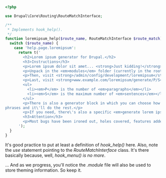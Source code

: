 ```php
<?php

use Drupal\Core\Routing\RouteMatchInterface;

/**
 * Implements hook_help().
 */
function loremipsum_help($route_name, RouteMatchInterface $route_match) {
  switch ($route_name) {
    case 'help.page.loremipsum':
      return t('
        <h2>Lorem ipsum generator for Drupal.</h2>
        <h3>Instructions</h3>
        <p>Lorem ipsum dolor sit amet... <strong>Just kidding!</strong></p>
        <p>Unpack in the <em>modules</em> folder (currently in the root of your Drupal 8 installation) and enable in <strong>/admin/modules</strong>.</p>
        <p>Then, visit <strong>/admin/config/development/loremipsum</strong> and enter your own set of phrases to build random-generated text (or go with the default Lorem ipsum).</p>
        <p>Last, visit <strong>www.example.com/loremipsum/generate/P/S</strong> where:</p>
        <ul>
          <li><em>P</em> is the number of <em>paragraphs</em></li>
          <li><em>S</em> is the maximum number of <em>sentences</em></li>
        </ul>
        <p>There is also a generator block in which you can choose how many paragraphs and
phrases and it\'ll do the rest.</p>
        <p>If you need, there\'s also a specific <em>generate lorem ipsum</em> permission.</p>
        <h3>Attention</h3>
        <p>Most bugs have been ironed out, holes covered, features added. But this module is a work in progress. Please report bugs and suggestions, ok?</p>
      ');
  }
}

```

It's good practice to put at least a definition of _hook\_help()_ here. Also, note the _use_ statement pointing to the _RouteMatchInterface_ class. It's there basically because, well, _hook\_menu() is no more_.

... And as we progress, you'll notice the _.module_ file will also be used to store theming information. So keep it.